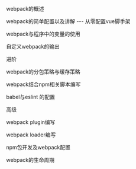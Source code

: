 webpack的概述

webpack的简单配置以及讲解 --- 从零配置vue脚手架

webpack与程序中的变量的使用

自定义webpack的输出


进阶

webpack的分包策略与缓存策略

webpack结合npm相关脚本编写

babel与eslint 的配置


高级

webpack plugin编写

webpack loader编写

npm包开发及webpack配置

webpack的生命周期